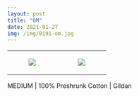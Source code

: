 ```yaml
---
layout: post
title: "OM"
date: 2021-01-27
img: /img/0191-om.jpg
---
```




<table style="width:100%;"><tr><td style="vertical-align:top;">
      <figure class="tmblr-full" data-orig-height="2048" data-orig-width="1365" data-orig-src="https://concertshirts.netlify.app/shirts/0191/0191-01.jpg"><img src="https://64.media.tumblr.com/cf370bf94f5ce76709364a2f63e92999/3716171c13910da4-de/s540x810/6323faf265cdfd597f9c62177ade206099858766.jpg" data-orig-height="2048" data-orig-width="1365" data-orig-src="https://concertshirts.netlify.app/shirts/0191/0191-01.jpg"/></figure></td>
    <td style="vertical-align:top;">
      <figure class="tmblr-full" data-orig-height="2048" data-orig-width="1365" data-orig-src="https://concertshirts.netlify.app/shirts/0191/0191-02.jpg"><img src="https://64.media.tumblr.com/5c6cb58fbb3883dd1eeac7ed6c14b59a/3716171c13910da4-41/s540x810/56fa8f55bb956fc8a8a59e3390a165877a65ce7c.jpg" data-orig-height="2048" data-orig-width="1365" data-orig-src="https://concertshirts.netlify.app/shirts/0191/0191-02.jpg"/></figure></td>
  </tr></table><p>
  MEDIUM | 100% Preshrunk Cotton | Gildan
</p>
